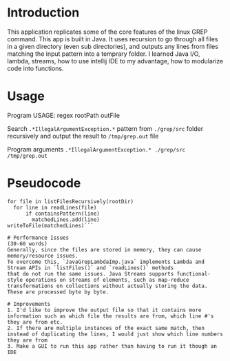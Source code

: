 # Introduction
This application replicates some of the core features of the linux GREP command. This app is built in Java. It uses recursion to go
through all files in a given directory (even sub directories), and outputs any lines from files matching the input pattern into a temprary
folder. I learned Java I/O, lambda, streams, how to use intellij IDE to my advantage, how to modularize code into functions.

# Usage

Program USAGE: regex rootPath outFile

Search `.*IllegalArgumentException.*` pattern from `./grep/src` folder recursively and output the result to `/tmp/grep.out` file

Program arguments `.*IllegalArgumentException.* ./grep/src /tmp/grep.out`

# Pseudocode
```matchedLines = []
for file in listFilesRecursively(rootDir)
  for line in readLines(file)
      if containsPattern(line)
        matchedLines.add(line)
writeToFile(matchedLines)```

# Performance Issues
(30-60 words)
Generally, since the files are stored in memory, they can cause memory/resource issues.
To overcome this, `JavaGrepLambdaImp.java` implements Lambda and Stream APIs in `listFiles()` and `readLines()` methods 
that do not run the same issues. Java Streams supports functional-style operations on streams of elements, such as map-reduce 
transformations on collections without actually storing the data. These are processed byte by byte.

# Improvements
1. I'd like to improve the output file so that it contains more information such as which file the results are from, which line #'s
they are from etc.
2. If there are multiple instances of the exact same match, then instead of duplicating the lines, I would just show which line numbers
they are from
3. Make a GUI to run this app rather than having to run it though an IDE
